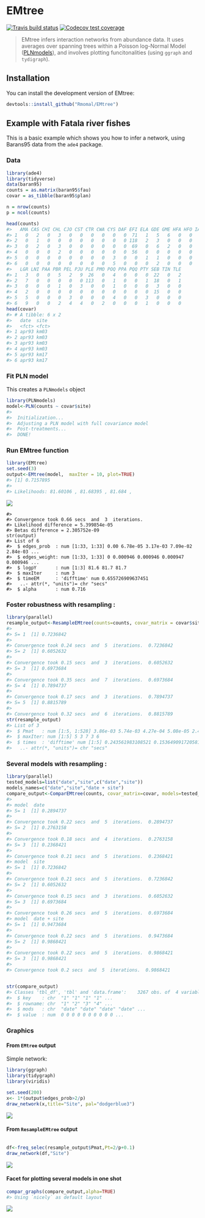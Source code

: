 
<!-- README.md is generated from README.Rmd. Please edit that file -->
EMtree
======

[![Travis build status](https://travis-ci.org/Rmomal/EMtree.svg?branch=master)](https://travis-ci.org/Rmomal/EMtree) [![Codecov test coverage](https://codecov.io/gh/Rmomal/EMtree/branch/master/graph/badge.svg)](https://codecov.io/gh/Rmomal/EMtree?branch=master)

> EMtree infers interaction networks from abundance data. It uses averages over spanning trees within a Poisson log-Normal Model ([PLNmodels](https://github.com/jchiquet/PLNmodels%3E)), and involves plotting funcitonalities (using `ggraph` and `tydigraph`).

Installation
------------

You can install the development version of EMtree:

``` r
devtools::install_github("Rmomal/EMtree")
```

Example with Fatala river fishes
--------------------------------

This is a basic example which shows you how to infer a network, using Barans95 data from the `ade4` package.

### Data

``` r
library(ade4)
library(tidyverse)
data(baran95)
counts = as.matrix(baran95$fau)
covar = as_tibble(baran95$plan)

n = nrow(counts)
p = ncol(counts)
```

``` r
head(counts)
#>   AMA CAS CHI CHL CJO CST CTR CWA CYS DAF EFI ELA GDE GME HFA HFO IAF LFA
#> 1   0   2   0   3   0   0   0   0   0   0  71   1   5   6   0   0   7   3
#> 2   0   1   0   0   0   0   0   0   0   0 118   2   3   0   0   0   8   1
#> 3   0   2   0   3   0   0   0   0   0   0  69   0   6   2   0   0   8   3
#> 4   0   0   0   2   0   0   0   0   0   0  56   0   0   0   0   0   1   0
#> 5   0   0   0   0   0   0   0   0   3   0   0   1   1   0   0   0   2   2
#> 6   0   0   0   0   0   0   0   0   5   0   0   0   2   0   0   0   0   0
#>   LGR LNI PAA PBR PEL PJU PLE PMO POQ PPA PQQ PTY SEB TIN TLE
#> 1   3   0   0   5   2   9  26   0   4   0   0   0  22   0   2
#> 2   7   0   0   0   0   0 113   0   1   0   0   1  18   0   1
#> 3   0   0   0   1   0   3   0   0   1   0   0   0   3   0   0
#> 4   2   0   0   0   0   0   0   0   0   0   0   0  15   0   0
#> 5   5   0   0   0   3   0   0   0   4   0   0   3   0   0   0
#> 6   9   0   0   2   4   4   0   2   0   0   0   1   0   0   0
head(covar)
#> # A tibble: 6 x 2
#>   date  site 
#>   <fct> <fct>
#> 1 apr93 km03 
#> 2 apr93 km03 
#> 3 apr93 km03 
#> 4 apr93 km03 
#> 5 apr93 km17 
#> 6 apr93 km17
```

### Fit PLN model

This creates a `PLNmodels` object

``` r
library(PLNmodels)
model<-PLN(counts ~ covar$site)
#> 
#>  Initialization...
#>  Adjusting a PLN model with full covariance model
#>  Post-treatments...
#>  DONE!
```

### Run EMtree function

``` r
library(EMtree)
set.seed(3)
output<-EMtree(model,  maxIter = 10, plot=TRUE)
#> [1] 0.7157895
#> 
#> Likelihoods: 81.60106 , 81.68395 , 81.684 ,
```

<img src="man/figures/README-output-1.png" style="display: block; margin: auto;" />

    #> 
    #> Convergence took 0.66 secs  and  3  iterations.
    #> Likelihood difference = 5.399854e-05 
    #> Betas difference = 2.305752e-09
    str(output)
    #> List of 6
    #>  $ edges_prob  : num [1:33, 1:33] 0.00 6.78e-05 3.17e-03 7.09e-02 2.84e-03 ...
    #>  $ edges_weight: num [1:33, 1:33] 0 0.000946 0.000946 0.000947 0.000946 ...
    #>  $ logpY       : num [1:3] 81.6 81.7 81.7
    #>  $ maxIter     : num 3
    #>  $ timeEM      : 'difftime' num 0.655726909637451
    #>   ..- attr(*, "units")= chr "secs"
    #>  $ alpha       : num 0.716

### Foster robustness with resampling :

``` r
library(parallel)
resample_output<-ResampleEMtree(counts=counts, covar_matrix = covar$site , S=5, maxIter=10,cond.tol=1e-8, cores=1)
#> 
#> S= 1  [1] 0.7236842
#> 
#> Convergence took 0.24 secs  and  5  iterations.  0.7236842
#> S= 2  [1] 0.6052632
#> 
#> Convergence took 0.15 secs  and  3  iterations.  0.6052632
#> S= 3  [1] 0.6973684
#> 
#> Convergence took 0.35 secs  and  7  iterations.  0.6973684
#> S= 4  [1] 0.7894737
#> 
#> Convergence took 0.17 secs  and  3  iterations.  0.7894737
#> S= 5  [1] 0.8815789
#> 
#> Convergence took 0.32 secs  and  6  iterations.  0.8815789
str(resample_output)
#> List of 3
#>  $ Pmat   : num [1:5, 1:528] 3.86e-03 5.74e-03 4.27e-04 5.08e-05 2.41e-05 ...
#>  $ maxIter: num [1:5] 5 3 7 3 6
#>  $ times  : 'difftime' num [1:5] 0.243561983108521 0.153649091720581 0.349779844284058 0.1651771068573 ...
#>   ..- attr(*, "units")= chr "secs"
```

### Several models with resampling :

``` r
library(parallel)
tested_models=list("date","site",c("date","site"))
models_names=c("date","site","date + site")
compare_output<-ComparEMtree(counts, covar_matrix=covar, models=tested_models, m_names=models_names, Pt=0.15,  S=3, maxIter=5,cond.tol=1e-8,cores=1)
#> 
#> model  date
#> S= 1  [1] 0.2894737
#> 
#> Convergence took 0.22 secs  and  5  iterations.  0.2894737
#> S= 2  [1] 0.2763158
#> 
#> Convergence took 0.18 secs  and  4  iterations.  0.2763158
#> S= 3  [1] 0.2368421
#> 
#> Convergence took 0.21 secs  and  5  iterations.  0.2368421
#> model  site
#> S= 1  [1] 0.7236842
#> 
#> Convergence took 0.21 secs  and  5  iterations.  0.7236842
#> S= 2  [1] 0.6052632
#> 
#> Convergence took 0.15 secs  and  3  iterations.  0.6052632
#> S= 3  [1] 0.6973684
#> 
#> Convergence took 0.26 secs  and  5  iterations.  0.6973684
#> model  date + site
#> S= 1  [1] 0.9473684
#> 
#> Convergence took 0.22 secs  and  5  iterations.  0.9473684
#> S= 2  [1] 0.9868421
#> 
#> Convergence took 0.22 secs  and  5  iterations.  0.9868421
#> S= 3  [1] 0.9868421
#> 
#> Convergence took 0.2 secs  and  5  iterations.  0.9868421


str(compare_output)
#> Classes 'tbl_df', 'tbl' and 'data.frame':    3267 obs. of  4 variables:
#>  $ key    : chr  "1" "1" "1" "1" ...
#>  $ rowname: chr  "1" "2" "3" "4" ...
#>  $ mods   : chr  "date" "date" "date" "date" ...
#>  $ value  : num  0 0 0 0 0 0 0 0 0 0 ...
```

### Graphics

#### From `EMtree` output

Simple network:

``` r
library(ggraph)
library(tidygraph)
library(viridis)

set.seed(200)
x<- 1*(output$edges_prob>2/p)
draw_network(x,title="Site", pal="dodgerblue3")
```

<img src="man/figures/README-unnamed-chunk-5-1.png" style="display: block; margin: auto;" />

#### From `ResampleEMtree` output

``` r

df<-freq_selec(resample_output$Pmat,Pt=2/p+0.1)
draw_network(df,"Site")
```

<img src="man/figures/README-unnamed-chunk-6-1.png" style="display: block; margin: auto;" />

#### Facet for plotting several models in one shot

``` r
compar_graphs(compare_output,alpha=TRUE)
#> Using `nicely` as default layout
```

<img src="man/figures/README-unnamed-chunk-7-1.png" style="display: block; margin: auto;" />
